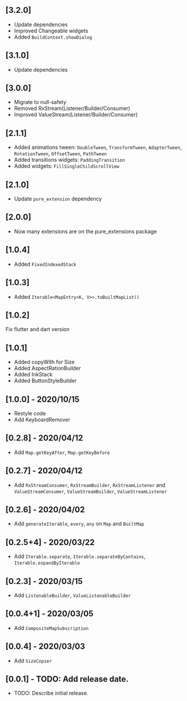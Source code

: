 ## [3.2.0]
- Update dependencies
- Improved Changeable widgets
- Added `BuildContext.showDialog`

## [3.1.0]
- Update dependencies

## [3.0.0]
- Migrate to null-safety
- Removed RxStream(Listener/Builder/Consumer)
- Improved ValueStream(Listener/Builder/Consumer)

## [2.1.1]
- Added animations tween: `DoubleTween`, `TransformTween`, `AdapterTween`, `RotationTween`, `OffsetTween`, `PathTween`
- Added transitions widgets: `PaddingTransition`
- Added widgets: `FillSingleChildScrollView`

## [2.1.0]
- Update `pure_extension` dependency    

## [2.0.0]
- Now many extensions are on the pure_extensions package

## [1.0.4]
- Added `FixedIndexedStack`

## [1.0.3]
- Added `Iterable<MapEntry<K, V>>.toBuiltMapList()`

## [1.0.2]
Fix flutter and dart version

## [1.0.1]
- Added copyWith for Size
- Added AspectRationBuilder
- Added InkStack
- Added ButtonStyleBuilder

## [1.0.0] - 2020/10/15
- Restyle code
- Add KeyboardRemover

## [0.2.8] - 2020/04/12
- Add `Map.getKeyAfter`, `Map.getKeyBefore`

## [0.2.7] - 2020/04/12
- Add `RxStreamConsumer`, `RxStreamBuilder`, `RxStreamListener` and `ValueStreamConsumer`, `ValueStreamBuilder`, `ValueStreamListener`

## [0.2.6] - 2020/04/02
- Add `generateIterable`, `every`, `any` on `Map` and `BuiltMap`

## [0.2.5+4] - 2020/03/22

- Add `Iterable.separate`, `Iterable.separateByContains`, `Iterable.expandByIterable`

## [0.2.3] - 2020/03/15

- Add `ListenableBuilder`, `ValueListenableBuilder`

## [0.0.4+1] - 2020/03/05

- Add `CompositeMapSubscription`

## [0.0.4] - 2020/03/03

- Add `SizeCopier`

## [0.0.1] - TODO: Add release date.

* TODO: Describe initial release.
